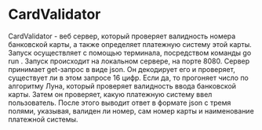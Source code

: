# CardValidator

CardValidator - веб сервер, который проверяет валидность номера банковской карты, а также определяет платежную систему этой карты. Запуск осуществляет с помощью терминала, посредством команды go run . Запуск происходит на локальном сервере, на порте 8080.
Сервер принимает get-запрос в виде json. Он декодирует его и проверяет, существует ли в этом запросе 16 цифр. Если да, то прогоняет число по алгоритму Луна, который проверяет валидность ввода банковской карты. 
Затем он проверяет, какую платежную систему ввел пользователь. После этого выводит ответ в формате json с тремя полями, указывая, валиден ли номер, сам номер карты и наименование платежной системы.
